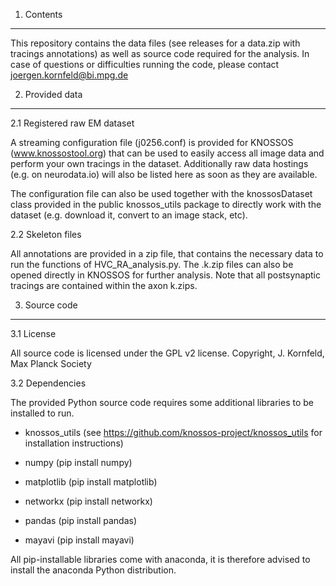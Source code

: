 1. Contents
-------------------
This repository contains the data files (see releases for a data.zip with tracings annotations) as well as source code required for
the analysis. In case of questions or difficulties running the code, please contact
joergen.kornfeld@bi.mpg.de

2. Provided data
-------------------
2.1 Registered raw EM dataset

A streaming configuration file (j0256.conf) is provided for KNOSSOS (www.knossostool.org) that can be used
to easily access all image data and perform your own tracings in the dataset. Additionally raw data hostings (e.g. on neurodata.io) will also be listed here as soon as they are available.

The configuration file can also be used together with the knossosDataset class provided
in the public knossos_utils package to directly work with the dataset (e.g. download it, convert
to an image stack, etc).

2.2 Skeleton files

All annotations are provided in a zip file, that contains the necessary data to run the functions of HVC_RA_analysis.py.
The .k.zip files can also be opened directly in KNOSSOS for further analysis. Note that all postsynaptic tracings are contained within
the axon k.zips.

3. Source code
-------------------
3.1  License

All source code is licensed under the GPL v2 license. 
Copyright, J. Kornfeld, Max Planck Society

3.2 Dependencies

The provided Python source code requires some additional libraries to be installed to run.
* knossos_utils (see https://github.com/knossos-project/knossos_utils for installation
instructions)

* numpy (pip install numpy)
* matplotlib (pip install matplotlib)
* networkx (pip install networkx)
* pandas (pip install pandas)
* mayavi (pip install mayavi)

All pip-installable libraries come with anaconda, it is therefore advised to install the
anaconda Python distribution.
